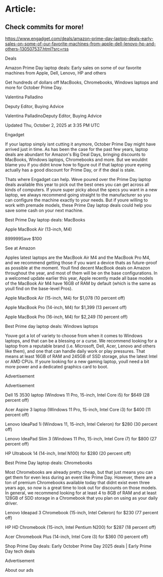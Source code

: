 # Article:

## Check commits for more!
https://www.engadget.com/deals/amazon-prime-day-laptop-deals-early-sales-on-some-of-our-favorite-machines-from-apple-dell-lenovo-hp-and-others-130507537.html?src=rss

Deals

Amazon Prime Day laptop deals: Early sales on some of our favorite machines from Apple, Dell, Lenovo, HP and others

Get hundreds of dollars off MacBooks, Chromebooks, Windows laptops and more for October Prime Day.

Valentina Palladino

Deputy Editor, Buying Advice

Valentina PalladinoDeputy Editor, Buying Advice

Updated Thu, October 2, 2025 at 3:35 PM UTC

Engadget

If your laptop simply isnt cutting it anymore, October Prime Day might have arrived just in time. As has been the case for the past few years, laptop deals are abundant for Amazon's Big Deal Days, bringing discounts to MacBooks, Windows laptops, Chromebooks and more. But we wouldnt blame you if you didnt know how to figure out if that laptop youre eyeing actually has a good discount for Prime Day, or if the deal is stale.

Thats where Engadget can help. Weve poured over the Prime Day laptop deals available this year to pick out the best ones you can get across all kinds of computers. If youre super picky about the specs you want in a new laptop, we always recommend going straight to the manufacturer so you can configure the machine exactly to your needs. But if youre willing to work with premade models, these Prime Day laptop deals could help you save some cash on your next machine.

Best Prime Day laptop deals: MacBooks

Apple MacBook Air (13-inch, M4)

$899$999Save $100

See at Amazon

Apples latest laptops are the MacBook Air M4 and the MacBook Pro M4, and we recommend getting those if you want a device thats as future-proof as possible at the moment. Youll find decent MacBook deals on Amazon throughout the year, and most of them will be on the base configurations. In a welcomed update earlier this year, Apple recently made all base models of the MacBook Air M4 have 16GB of RAM by default (which is the same as youll find on the base-level Pros).

Apple MacBook Air (15-inch, M4) for $1,078 (10 percent off)

Apple MacBook Pro (14-inch, M4) for $1,399 (13 percent off)

Apple MacBook Pro (16-inch, M4) for $2,249 (10 percent off)

Best Prime day laptop deals: Windows laptops

Youve got a lot of variety to choose from when it comes to Windows laptops, and that can be a blessing or a curse. We recommend looking for a laptop from a reputable brand (i.e. Microsoft, Dell, Acer, Lenovo and others like them), and one that can handle daily work or play pressures. That means at least 16GB of RAM and 245GB of SSD storage, plus the latest Intel or AMD CPUs. If youre looking for a new gaming laptop, youll need a bit more power and a dedicated graphics card to boot.

Advertisement

Advertisement

Dell 15 3530 laptop (Windows 11 Pro, 15-inch, Intel Core i5) for $649 (28 percent off)

Acer Aspire 3 laptop (Windows 11 Pro, 15-inch, Intel Core i3) for $400 (11 percent off)

Lenovo IdeaPad 1i (Windows 11, 15-inch, Intel Celeron) for $280 (30 percent off)

Lenovo IdeaPad Slim 3 (Windows 11 Pro, 15-inch, Intel Core i7) for $800 (27 percent off)

HP Ultrabook 14 (14-inch, Intel N100) for $280 (20 percent off)

Best Prime Day laptop deals: Chromebooks

Most Chromebooks are already pretty cheap, but that just means you can get them for even less during an event like Prime Day. However, there are a ton of premium Chromebooks available today that didnt exist even three years ago, so now is a great time to look out for discounts on those models. In general, we recommend looking for at least 4 to 8GB of RAM and at least 128GB of SDD storage in a Chromebook that you plan on using as your daily driver.

Lenovo Ideapad 3 Chromebook (15-inch, Intel Celeron) for $230 (77 percent off)

HP HD Chromebook (15-inch, Intel Pentium N200) for $287 (18 percent off)

Acer Chromebook Plus (14-inch, Intel Core i3) for $360 (10 percent off)

Shop Prime Day deals: Early October Prime Day 2025 deals | Early Prime Day tech deals

Advertisement

About our ads